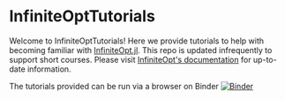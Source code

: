 # InfiniteOptTutorials
Welcome to InfiniteOptTutorials! Here we provide tutorials to help with becoming 
familiar with [InfiniteOpt.jl](https://github.com/pulsipher/InfiniteOpt.jl). This 
repo is updated infrequently to support short courses. Please visit 
[InfiniteOpt's documentation](https://pulsipher.github.io/InfiniteOpt.jl/stable/) 
for up-to-date information.

The tutorials provided can be run via a browser on Binder [![Binder](https://mybinder.org/badge_logo.svg)](https://mybinder.org/v2/gh/pulsipher/InfiniteOptTutorials/main)
